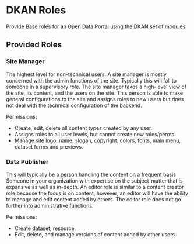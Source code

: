 # DKAN Roles
Provide Base roles for an Open Data Portal using the DKAN set of modules.

## Provided Roles
### Site Manager
The highest level for non-technical users. A site manager is mostly concerned
with the admin functions of the site. Typically this will fall to someone in a
supervisory role. The site manager takes a high-level view of the site, its
content, and the users on the site. This person is able to make general
configurations to the site and assigns roles to new users but does not deal
with the technical configuration of the backend.

Permissions:

- Create, edit, delete all content types created by any user.
- Assigns roles to all user levels, but cannot create new roles/perms.
- Manage site logo, name, slogan, copyright, colors, fonts, main menu, dataset forms and previews.

### Data Publisher
This will typically be a person handling the content on a frequent basis.
Someone in your organization with expertise on the subject-matter that is
expansive as well as in-depth. An editor role is similar to a content creator
role because the focus is on content, however, an editor will have the ability
to manage and edit content added by others. The editor role does not go further
into administrative functions.

Permissions:

- Create dataset, resource.
- Edit, delete, and manage versions of content added by other users.
